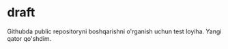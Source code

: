 # draft
Githubda public repositoryni boshqarishni o'rganish uchun test loyiha.
Yangi qator qo'shdim.
